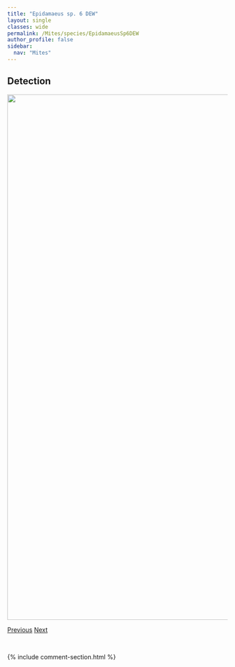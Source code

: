 ```yaml
---
title: "Epidamaeus sp. 6 DEW"
layout: single
classes: wide
permalink: /Mites/species/EpidamaeusSp6DEW
author_profile: false
sidebar:
  nav: "Mites"
---
```


<h2>Detection</h2>

<a href="https://drive.google.com/uc?export=view&id=14bh0eKvwXSztXa8xkybfSyybirBQzShz">
<img src="https://drive.google.com/uc?export=view&id=14bh0eKvwXSztXa8xkybfSyybirBQzShz" height = "1200" width = "800">
</a>


<a href="/DevelopmentWebsite/Mites/species/EpidamaeusSp5DEW" class="pagination--pager" title="Epidamaeus sp. 5 DEW">Previous</a> <a href="/DevelopmentWebsite/Mites/species/EpidamaeusSp7DEW" class="pagination--pager" title="Epidamaeus sp. 7 DEW">Next</a>

<p>&nbsp;</p>

{% include comment-section.html %}
